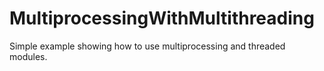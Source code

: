 # MultiprocessingWithMultithreading
Simple example showing how to use multiprocessing and threaded modules.
